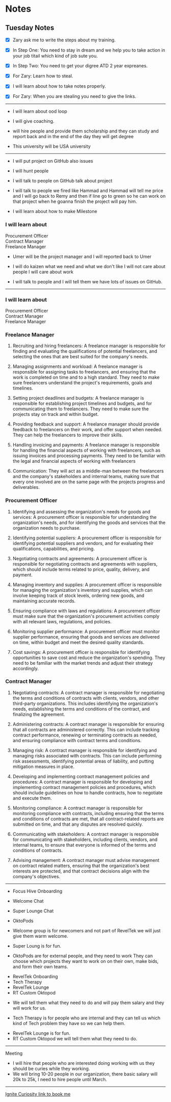 # Notes

## Tuesday Notes 

- [x] Zary ask me to write the steps about my training. 

- [x] In Step One: You need to stay in dream and we help you to take action in your job titail which kind of job sute you. 

- [x] In Step Two: You need to get your digree ATD 2 year expreanes. 

- [x] For Zary: Learn how to steal.

- [x] I will learn about how to take notes properly.

- [x] For Zary: When you are stealing you need to give the links.

---

- I will learn about ood loop

- I will give coaching.

- will hire people and provide them scholarship and they can study and report back and in the end of the day they will get degree

- This university will be USA university

---

- I will put project on GitHub also issues 

- I will hunt people 

- I will talk to people on GitHub talk about project

- I will talk to people we fired like Hammad and Hammad will tell me price and I will go back to Remy and then if line go to green so he can work on that project when he goanna finish the project will pay him.

- I will learn about how to make Milestone

### I will learn about

Procurement Officer<br>
Contract Manager<br>
Freelance Manager<br> 

- Umer will be the project manager and I will reported back to Umer 

- I will do kaizen what we need and what we don't like I will not care about people I will care about work

- I will talk to people and I will tell them we have lots of issues on GitHub.
---


### I will learn about

Procurement Officer<br>
Contract Manager<br>
Freelance Manager<br> 

### Freelance Manager

1. Recruiting and hiring freelancers: A freelance manager is responsible for finding and evaluating the qualifications of potential freelancers, and selecting the ones    that are best suited for the company's needs.

2. Managing assignments and workload: A freelance manager is responsible for assigning tasks to freelancers, and ensuring that the work is completed on time and to a      high standard. They need to make sure freelancers understand the project's requirements, goals and timelines.

3. Setting project deadlines and budgets: A freelance manager is responsible for establishing project timelines and budgets, and for communicating them to freelancers.    They need to make sure the projects stay on track and within budget.

4. Providing feedback and support: A freelance manager should provide feedback to freelancers on their work, and offer support when needed. They can help the              freelancers to improve their skills.

5. Handling invoicing and payments: A freelance manager is responsible for handling the financial aspects of working with freelancers, such as issuing invoices and        processing payments. They need to be familiar with the legal and financial aspects of working with freelancers

6. Communication: They will act as a middle-man between the freelancers and the company's stakeholders and internal teams, making sure that every one involved are on      the same page with the projects progress and deliverables.

### Procurement Officer

1. Identifying and assessing the organization's needs for goods and services: A procurement officer is responsible for understanding the organization's needs, and for    identifying the goods and services that the organization needs to purchase.

2. Identifying potential suppliers: A procurement officer is responsible for identifying potential suppliers and vendors, and for evaluating their qualifications,        capabilities, and pricing.

3. Negotiating contracts and agreements: A procurement officer is responsible for negotiating contracts and agreements with suppliers, which should include terms          related to price, quality, delivery, and payment.

4. Managing inventory and supplies: A procurement officer is responsible for managing the organization's inventory and supplies, which can involve keeping track of        stock levels, ordering new goods, and maintaining accurate records.

5. Ensuring compliance with laws and regulations: A procurement officer must make sure that the organization's procurement activities comply with all relevant laws,      regulations, and policies.

6. Monitoring supplier performance: A procurement officer must monitor supplier performance, ensuring that goods and services are delivered on time, within budget and    meet the desired quality standards.

7. Cost savings: A procurement officer is responsible for identifying opportunities to save cost and reduce the organization's spending. They need to be familiar with    the market trends and adjust their strategy accordingly.

### Contract Manager


1. Negotiating contracts: A contract manager is responsible for negotiating the terms and conditions of contracts with clients, vendors, and other third-party            organizations. This includes identifying the organization's needs, establishing the terms and conditions of the contract, and finalizing the agreement.

2. Administering contracts: A contract manager is responsible for ensuring that all contracts are administered correctly. This can include tracking contract              performance, renewing or terminating contracts as needed, and ensuring compliance with contract terms and conditions.

3. Managing risk: A contract manager is responsible for identifying and managing risks associated with contracts. This can include performing risk assessments,            identifying potential areas of liability, and putting mitigation measures in place.

4. Developing and implementing contract management policies and procedures: A contract manager is responsible for developing and implementing contract management          policies and procedures, which should include guidelines on how to handle contracts, how to negotiate and execute them.

5. Monitoring compliance: A contract manager is responsible for monitoring compliance with contracts, including ensuring that the terms and conditions of contracts are    met, that all contract-related reports are submitted on time, and that any disputes are resolved quickly.

6. Communicating with stakeholders: A contract manager is responsible for communicating with stakeholders, including clients, vendors, and internal teams, to ensure      that everyone is informed of the terms and conditions of contracts.

7. Advising management: A contract manager must advise management on contract related matters, ensuring that the organization's best interests are protected, and that    contract decisions align with the company's objectives.

---

- Focus Hive Onboarding 
- Welcome Chat
- Super Lounge Chat
- OktoPods

- Welcome group is for newcomers and not part of RevelTek we will just give them warm welcome.
- Super Loung is for fun.
+ OktoPods are for external people, and they need to work They can choose which projects they want to work on on their own, make bids, and form their own teams. 


- RevelTek Onboarding
- Tech Therapy
- RevelTek Lounge 
- RT Custom Oktopod

* We will tell them what they need to do and will pay them salary and they will work for us.
+ Tech Therapy is for people who are internal and they can tell us which kind of Tech problem they have so we can help them.
- RevelTek Lounge is for fun.
- RT Custom Oktopod we will tell them what they need to do.

---

Meeting 

- I will hire that people who are interested doing working with us they should be curies while they working.
- We will bring 10-20 people in our organization, there basic salary will 20k to 25k, I need to hire people until March.

---

[Ignite Curiosity link to book me](https://outlook.office365.com/owa/calendar/coaching@ignitecuriosity.org/bookings/)


